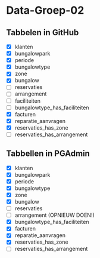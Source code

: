 # Data-Groep-02

## Tabbelen in GitHub

 - [x] klanten
 - [x] bungalowpark
 - [x] periode
 - [x] bungalowtype
 - [x] zone
 - [x] bungalow
 - [ ] reservaties
 - [ ] arrangement
 - [ ] faciliteiten
 - [ ] bungalowtype_has_faciliteiten
 - [x] facturen
 - [x] reparatie_aanvragen
 - [x] reservaties_has_zone
 - [ ] reservaties_has_arrangement

## Tabbellen in PGAdmin
 - [x] klanten
 - [x] bungalowpark
 - [x] periode
 - [x] bungalowtype
 - [x] zone
 - [x] bungalow
 - [ ] reservaties
 - [ ] arrangement (OPNIEUW DOEN!)
 - [x] bungalowtype_has_faciliteiten
 - [x] facturen
 - [x] reparatie_aanvragen
 - [x] reservaties_has_zone
 - [ ] reservaties_has_arrangement
<!--stackedit_data:
eyJoaXN0b3J5IjpbMTk0ODA4NjcxNF19
-->
